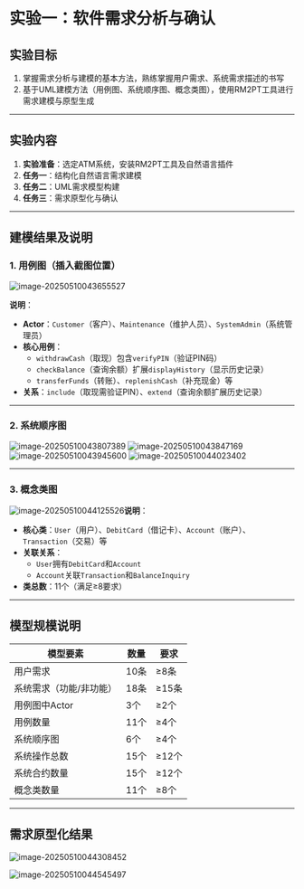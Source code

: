 # 实验一：软件需求分析与确认

## 实验目标
1. 掌握需求分析与建模的基本方法，熟练掌握用户需求、系统需求描述的书写  
2. 基于UML建模方法（用例图、系统顺序图、概念类图），使用RM2PT工具进行需求建模与原型生成

---

## 实验内容
1. **实验准备**：选定ATM系统，安装RM2PT工具及自然语言插件  
2. **任务一**：结构化自然语言需求建模  
3. **任务二**：UML需求模型构建  
4. **任务三**：需求原型化与确认  

---

## 建模结果及说明

### 1. 用例图（插入截图位置）

![image-20250510043655527](readme.assets/image-20250510043655527.png)

**说明**：  

- **Actor**：`Customer`（客户）、`Maintenance`（维护人员）、`SystemAdmin`（系统管理员）  
- **核心用例**：  
  - `withdrawCash`（取现）包含`verifyPIN`（验证PIN码）  
  - `checkBalance`（查询余额）扩展`displayHistory`（显示历史记录）  
  - `transferFunds`（转账）、`replenishCash`（补充现金）等  
- **关系**：`include`（取现需验证PIN）、`extend`（查询余额扩展历史记录）  

---

### 2. 系统顺序图

![image-20250510043807389](readme.assets/image-20250510043807389.png)
![image-20250510043847169](readme.assets/image-20250510043847169.png)
![image-20250510043945600](readme.assets/image-20250510043945600.png)
![image-20250510044023402](readme.assets/image-20250510044023402.png)

---

### 3. 概念类图
![image-20250510044125526](readme.assets/image-20250510044125526.png)**说明**：  
- **核心类**：`User`（用户）、`DebitCard`（借记卡）、`Account`（账户）、`Transaction`（交易）等  
- **关联关系**：  
  - `User`拥有`DebitCard`和`Account`  
  - `Account`关联`Transaction`和`BalanceInquiry`  
- **类总数**：11个（满足≥8要求）  

---

## 模型规模说明
| 模型要素                | 数量 | 要求  |
| ----------------------- | ---- | ----- |
| 用户需求                | 10条 | ≥8条  |
| 系统需求（功能/非功能） | 18条 | ≥15条 |
| 用例图中Actor           | 3个  | ≥2个  |
| 用例数量                | 11个 | ≥4个  |
| 系统顺序图              | 6个  | ≥4个  |
| 系统操作总数            | 15个 | ≥12个 |
| 系统合约数量            | 15个 | ≥12个 |
| 概念类数量              | 11个 | ≥8个  |

---

## 需求原型化结果
![image-20250510044308452](readme.assets/image-20250510044308452.png)

![image-20250510044545497](readme.assets/image-20250510044545497.png)